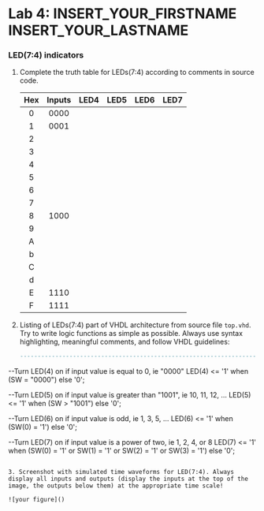 # Lab 4: INSERT_YOUR_FIRSTNAME INSERT_YOUR_LASTNAME

### LED(7:4) indicators

1. Complete the truth table for LEDs(7:4) according to comments in source code.

   | **Hex** | **Inputs** | **LED4** | **LED5** | **LED6** | **LED7** |
   | :-: | :-: | :-: | :-: | :-: | :-: |
   | 0 | 0000 |  |  |  |  |
   | 1 | 0001 |  |  |  |  |
   | 2 |      |  |  |  |  |
   | 3 |      |  |  |  |  |
   | 4 |      |  |  |  |  |
   | 5 |      |  |  |  |  |
   | 6 |      |  |  |  |  |
   | 7 |      |  |  |  |  |
   | 8 | 1000 |  |  |  |  |
   | 9 |      |  |  |  |  |
   | A |      |  |  |  |  |
   | b |      |  |  |  |  |
   | C |      |  |  |  |  |
   | d |      |  |  |  |  |
   | E | 1110 |  |  |  |  |
   | F | 1111 |  |  |  |  |

2. Listing of LEDs(7:4) part of VHDL architecture from source file `top.vhd`. Try to write logic functions as simple as possible. Always use syntax highlighting, meaningful comments, and follow VHDL guidelines:

   ```vhdl
   --------------------------------------------------------------------
 --Turn LED(4) on if input value is equal to 0, ie "0000"
 LED(4) <= '1' when (SW = "0000") else '0'; 

 --Turn LED(5) on if input value is greater than "1001", ie 10, 11, 12, ...
 LED(5) <= '1' when (SW > "1001") else '0'; 

 --Turn LED(6) on if input value is odd, ie 1, 3, 5, ...
 LED(6) <= '1' when (SW(0) = '1') else '0';

 --Turn LED(7) on if input value is a power of two, ie 1, 2, 4, or 8
 LED(7) <= '1' when (SW(0) = '1' or SW(1) = '1' or SW(2) = '1' or SW(3) = '1') else '0';

   ```

3. Screenshot with simulated time waveforms for LED(7:4). Always display all inputs and outputs (display the inputs at the top of the image, the outputs below them) at the appropriate time scale!

   ![your figure]()